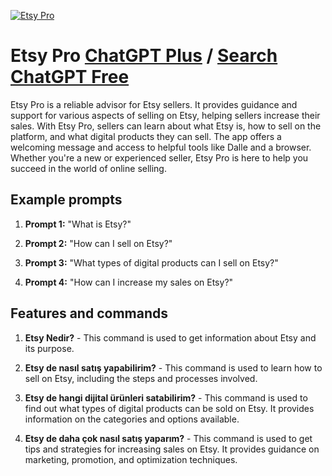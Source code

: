 
[![Etsy Pro](https://files.oaiusercontent.com/file-TD9SJ4zTMQhquaOMAo4YGOJO?se=2123-10-16T21%3A00%3A18Z&sp=r&sv=2021-08-06&sr=b&rscc=max-age%3D31536000%2C%20immutable&rscd=attachment%3B%20filename%3DEtsypro.jpg&sig=mZVyoAGe93D6wzIuR30kjLcFTL/PYc2zZD%2BZ4zlChp4%3D)](https://chat.openai.com/g/g-MVapqlkoA-etsy-pro)

# Etsy Pro [ChatGPT Plus](https://chat.openai.com/g/g-MVapqlkoA-etsy-pro) / [Search ChatGPT Free](https://gptcall.net/index.html#/?search=Etsy%20Pro)

Etsy Pro is a reliable advisor for Etsy sellers. It provides guidance and support for various aspects of selling on Etsy, helping sellers increase their sales. With Etsy Pro, sellers can learn about what Etsy is, how to sell on the platform, and what digital products they can sell. The app offers a welcoming message and access to helpful tools like Dalle and a browser. Whether you're a new or experienced seller, Etsy Pro is here to help you succeed in the world of online selling.

## Example prompts

1. **Prompt 1:** "What is Etsy?"

2. **Prompt 2:** "How can I sell on Etsy?"

3. **Prompt 3:** "What types of digital products can I sell on Etsy?"

4. **Prompt 4:** "How can I increase my sales on Etsy?"

## Features and commands

1. **Etsy Nedir?** - This command is used to get information about Etsy and its purpose.

2. **Etsy de nasıl satış yapabilirim?** - This command is used to learn how to sell on Etsy, including the steps and processes involved.

3. **Etsy de hangi dijital ürünleri satabilirim?** - This command is used to find out what types of digital products can be sold on Etsy. It provides information on the categories and options available.

4. **Etsy de daha çok nasıl satış yaparım?** - This command is used to get tips and strategies for increasing sales on Etsy. It provides guidance on marketing, promotion, and optimization techniques.


